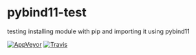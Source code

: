 # pybind11-test
testing installing module with pip and importing it using pybind11

[![AppVeyor](https://ci.appveyor.com/api/projects/status/qwh8qfchh460wepn?svg=true)](https://ci.appveyor.com/project/dvirtz/pybind11-test)
[![Travis](https://travis-ci.org/dvirtz/pybind11-test.svg?branch=master)](https://travis-ci.org/dvirtz/pybind11-test)
